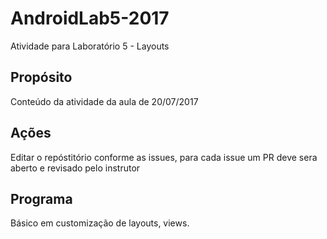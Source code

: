 # AndroidLab5-2017
Atividade para Laboratório 5 - Layouts

## Propósito
Conteúdo da atividade da aula de 20/07/2017

## Ações
Editar o repóstitório conforme as issues, para cada issue um PR deve sera aberto e revisado pelo instrutor


## Programa
Básico em customização de layouts, views.
